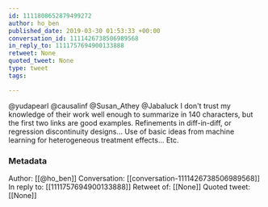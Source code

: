 ```yaml
---
id: 1111808652879499272
author: ho_ben
published_date: 2019-03-30 01:53:33 +00:00
conversation_id: 1111426738506989568
in_reply_to: 1111757694900133888
retweet: None
quoted_tweet: None
type: tweet
tags:

---
```


@yudapearl @causalinf @Susan_Athey @Jabaluck I don't trust my knowledge of their work well enough to summarize in 140 characters, but the first two links are good examples. Refinements in diff-in-diff, or regression discontinuity designs... Use of basic ideas from machine learning for heterogeneous treatment effects... Etc.

### Metadata

Author: [[@ho_ben]]
Conversation: [[conversation-1111426738506989568]]
In reply to: [[1111757694900133888]]
Retweet of: [[None]]
Quoted tweet: [[None]]
